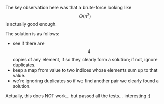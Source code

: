 The key observation here was that a brute-force looking like $$O(n^2)$$ is actually good enough.

The solution is as follows:

- see if there are $$4$$ copies of any element, if so they clearly form a solution; if not, ignore duplicates.
- keep a map from value to two indices whose elements sum up to that value.
- we're ignoring duplicates so if we find another pair we clearly found a solution.

Actually, this does NOT work... but passed all the tests... interesting ;)
